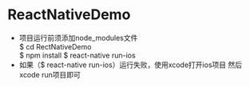 # ReactNativeDemo
- 项目运行前须添加node_modules文件  
$ cd RectNativeDemo  
$ npm install
$ react-native run-ios
- 如果（$ react-native run-ios）运行失败，使用xcode打开ios项目 然后xcode run项目即可
